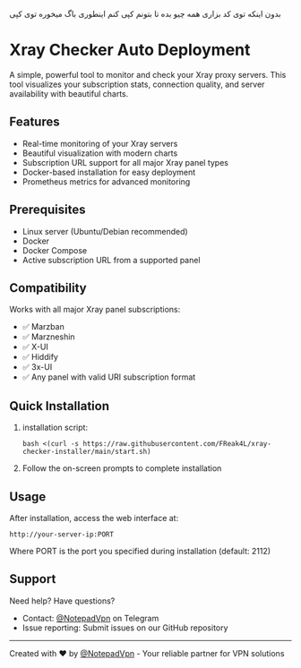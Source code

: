 بدون اینکه توی کد بزاری همه چیو بده تا بتونم کپی کنم اینطوری باگ میخوره توی کپی

# Xray Checker Auto Deployment

A simple, powerful tool to monitor and check your Xray proxy servers. This tool visualizes your subscription stats, connection quality, and server availability with beautiful charts.



## Features

- Real-time monitoring of your Xray servers
- Beautiful visualization with modern charts
- Subscription URL support for all major Xray panel types
- Docker-based installation for easy deployment
- Prometheus metrics for advanced monitoring

## Prerequisites

- Linux server (Ubuntu/Debian recommended)
- Docker
- Docker Compose
- Active subscription URL from a supported panel

## Compatibility

Works with all major Xray panel subscriptions:

- ✅ Marzban
- ✅ Marzneshin
- ✅ X-UI
- ✅ Hiddify
- ✅ 3x-UI
- ✅ Any panel with valid URI subscription format

## Quick Installation

1. installation script:
   ```
   bash <(curl -s https://raw.githubusercontent.com/FReak4L/xray-checker-installer/main/start.sh)
   ```

4. Follow the on-screen prompts to complete installation

## Usage

After installation, access the web interface at:
```
http://your-server-ip:PORT
```

Where PORT is the port you specified during installation (default: 2112)

## Support

Need help? Have questions?

- Contact: [@NotepadVpn](https://t.me/NotepadVpn) on Telegram
- Issue reporting: Submit issues on our GitHub repository

---

Created with ❤️ by [@NotepadVpn](https://t.me/NotepadVpn) - Your reliable partner for VPN solutions

